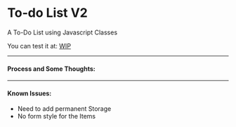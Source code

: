# To-do List V2

A To-Do List using Javascript Classes

You can test it at: [WIP]()

---

#### Process and Some Thoughts:

---

#### Known Issues:

- Need to add permanent Storage
- No form style for the Items
